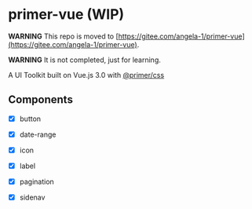 # primer-vue (WIP)

**WARNING** This repo is moved to [https://gitee.com/angela-1/primer-vue](https://gitee.com/angela-1/primer-vue).

**WARNING** It is not completed, just for learning.

A UI Toolkit built on Vue.js 3.0 with [@primer/css](https://github.com/primer/css.git)

## Components

- [x] button
- [x] date-range
- [x] icon
- [x] label
- [x] pagination
- [x] sidenav

